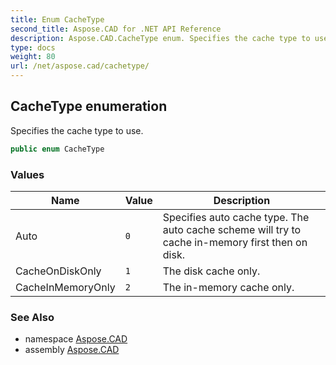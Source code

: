 ```yaml
---
title: Enum CacheType
second_title: Aspose.CAD for .NET API Reference
description: Aspose.CAD.CacheType enum. Specifies the cache type to use
type: docs
weight: 80
url: /net/aspose.cad/cachetype/
---
```

## CacheType enumeration

Specifies the cache type to use.

```csharp
public enum CacheType
```

### Values

| Name | Value | Description |
| --- | --- | --- |
| Auto | `0` | Specifies auto cache type. The auto cache scheme will try to cache in-memory first then on disk. |
| CacheOnDiskOnly | `1` | The disk cache only. |
| CacheInMemoryOnly | `2` | The in-memory cache only. |

### See Also

* namespace [Aspose.CAD](../../aspose.cad/)
* assembly [Aspose.CAD](../../)


